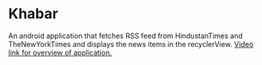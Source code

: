 # Khabar
An android application that fetches RSS feed from HindustanTimes and TheNewYorkTimes and displays the news items in the recyclerView. 
[Video link for overview of application.](https://www.youtube.com/watch?v=Nh6t-uyDWYU)

